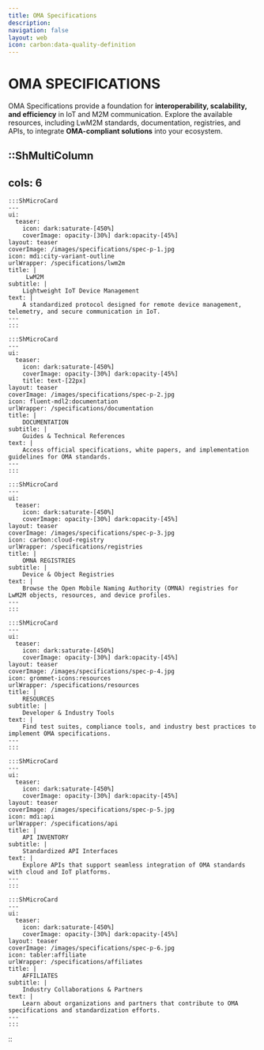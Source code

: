 ```yaml
---
title: OMA Specifications
description:
navigation: false
layout: web
icon: carbon:data-quality-definition
---
```


# OMA SPECIFICATIONS 
OMA Specifications provide a foundation for **interoperability, scalability, and efficiency** in IoT and M2M communication. Explore the available resources, including LwM2M standards, documentation, registries, and APIs, to integrate **OMA-compliant solutions** into your ecosystem.


::ShMultiColumn
---
cols: 6
---

    :::ShMicroCard
    ---
    ui:
      teaser:
        icon: dark:saturate-[450%]
        coverImage: opacity-[30%] dark:opacity-[45%]
    layout: teaser
    coverImage: /images/specifications/spec-p-1.jpg
    icon: mdi:city-variant-outline
    urlWrapper: /specifications/lwm2m
    title: |
         LwM2M
    subtitle: |
        Lightweight IoT Device Management
    text: |
        A standardized protocol designed for remote device management, telemetry, and secure communication in IoT.
    ---
    :::

    :::ShMicroCard
    ---
    ui:
      teaser:
        icon: dark:saturate-[450%]
        coverImage: opacity-[30%] dark:opacity-[45%]
        title: text-[22px]
    layout: teaser
    coverImage: /images/specifications/spec-p-2.jpg
    icon: fluent-mdl2:documentation
    urlWrapper: /specifications/documentation
    title: |
        DOCUMENTATION 
    subtitle: |
        Guides & Technical References
    text: |
        Access official specifications, white papers, and implementation guidelines for OMA standards.
    ---
    :::

    :::ShMicroCard
    ---
    ui:
      teaser:
        icon: dark:saturate-[450%]
        coverImage: opacity-[30%] dark:opacity-[45%]
    layout: teaser    
    coverImage: /images/specifications/spec-p-3.jpg
    icon: carbon:cloud-registry
    urlWrapper: /specifications/registries
    title: |
        OMNA REGISTRIES 
    subtitle: |
        Device & Object Registries
    text: |
        Browse the Open Mobile Naming Authority (OMNA) registries for LwM2M objects, resources, and device profiles.
    ---
    :::

    :::ShMicroCard
    ---
    ui:
      teaser:
        icon: dark:saturate-[450%]
        coverImage: opacity-[30%] dark:opacity-[45%]
    layout: teaser   
    coverImage: /images/specifications/spec-p-4.jpg
    icon: grommet-icons:resources
    urlWrapper: /specifications/resources
    title: |
        RESOURCES 
    subtitle: |
        Developer & Industry Tools
    text: |
        Find test suites, compliance tools, and industry best practices to implement OMA specifications.
    ---
    :::

    :::ShMicroCard
    ---
    ui:
      teaser:
        icon: dark:saturate-[450%]
        coverImage: opacity-[30%] dark:opacity-[45%]
    layout: teaser   
    coverImage: /images/specifications/spec-p-5.jpg
    icon: mdi:api
    urlWrapper: /specifications/api
    title: |
        API INVENTORY 
    subtitle: |
        Standardized API Interfaces
    text: |
        Explore APIs that support seamless integration of OMA standards with cloud and IoT platforms.
    ---
    :::

    :::ShMicroCard
    ---
    ui:
      teaser:
        icon: dark:saturate-[450%]
        coverImage: opacity-[30%] dark:opacity-[45%]
    layout: teaser   
    coverImage: /images/specifications/spec-p-6.jpg
    icon: tabler:affiliate
    urlWrapper: /specifications/affiliates
    title: |
        AFFILIATES 
    subtitle: |
        Industry Collaborations & Partners
    text: |
        Learn about organizations and partners that contribute to OMA specifications and standardization efforts.
    ---
    :::

::